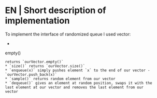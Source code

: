 # EN | Short description of implementation
To implement the interface of randomized queue I used vector:
* ```cpp
empty()
```
returns `ourVector.empty()`
* `size()` returns `ourVector.size()`
* `enqueue(x)` simply pushes element `x` to the end of our vector - `ourVector.push_back(x)`
* `sample()` returns random element from our vector
* `dequeue()` gives an element at random position, swaps it with the last element at our vector and removes the last element from our vector
